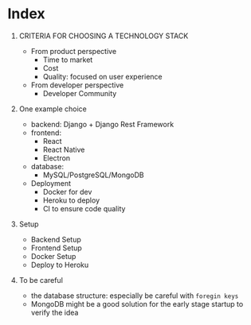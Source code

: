 # Index

1. CRITERIA FOR CHOOSING A TECHNOLOGY STACK
    - From product perspective
        - Time to market
        - Cost
        - Quality: focused on user experience
    - From developer perspective
        - Developer Community

2. One example choice
    - backend: Django + Django Rest Framework
    - frontend:
        - React
        - React Native
        - Electron
    - database:
        - MySQL/PostgreSQL/MongoDB
    - Deployment
        - Docker for dev
        - Heroku to deploy
        - CI to ensure code quality

3. Setup
    - Backend Setup
    - Frontend Setup
    - Docker Setup
    - Deploy to Heroku

4. To be careful
    - the database structure: especially be careful with `foregin keys`
    - MongoDB might be a good solution for the early stage startup to verify the idea

